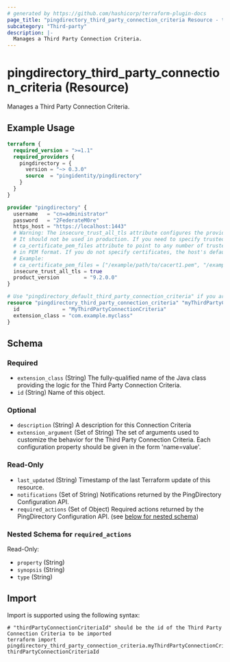 ```yaml
---
# generated by https://github.com/hashicorp/terraform-plugin-docs
page_title: "pingdirectory_third_party_connection_criteria Resource - terraform-provider-pingdirectory"
subcategory: "Third-party"
description: |-
  Manages a Third Party Connection Criteria.
---
```


# pingdirectory_third_party_connection_criteria (Resource)

Manages a Third Party Connection Criteria.

## Example Usage

```terraform
terraform {
  required_version = ">=1.1"
  required_providers {
    pingdirectory = {
      version = "~> 0.3.0"
      source  = "pingidentity/pingdirectory"
    }
  }
}

provider "pingdirectory" {
  username   = "cn=administrator"
  password   = "2FederateM0re"
  https_host = "https://localhost:1443"
  # Warning: The insecure_trust_all_tls attribute configures the provider to trust any certificate presented by the PingDirectory server.
  # It should not be used in production. If you need to specify trusted CA certificates, use the
  # ca_certificate_pem_files attribute to point to any number of trusted CA certificate files
  # in PEM format. If you do not specify certificates, the host's default root CA set will be used.
  # Example:
  # ca_certificate_pem_files = ["/example/path/to/cacert1.pem", "/example/path/to/cacert2.pem"]
  insecure_trust_all_tls = true
  product_version        = "9.2.0.0"
}

# Use "pingdirectory_default_third_party_connection_criteria" if you are adopting existing configuration from the PingDirectory server into Terraform
resource "pingdirectory_third_party_connection_criteria" "myThirdPartyConnectionCriteria" {
  id              = "MyThirdPartyConnectionCriteria"
  extension_class = "com.example.myclass"
}
```

<!-- schema generated by tfplugindocs -->
## Schema

### Required

- `extension_class` (String) The fully-qualified name of the Java class providing the logic for the Third Party Connection Criteria.
- `id` (String) Name of this object.

### Optional

- `description` (String) A description for this Connection Criteria
- `extension_argument` (Set of String) The set of arguments used to customize the behavior for the Third Party Connection Criteria. Each configuration property should be given in the form 'name=value'.

### Read-Only

- `last_updated` (String) Timestamp of the last Terraform update of this resource.
- `notifications` (Set of String) Notifications returned by the PingDirectory Configuration API.
- `required_actions` (Set of Object) Required actions returned by the PingDirectory Configuration API. (see [below for nested schema](#nestedatt--required_actions))

<a id="nestedatt--required_actions"></a>
### Nested Schema for `required_actions`

Read-Only:

- `property` (String)
- `synopsis` (String)
- `type` (String)

## Import

Import is supported using the following syntax:

```shell
# "thirdPartyConnectionCriteriaId" should be the id of the Third Party Connection Criteria to be imported
terraform import pingdirectory_third_party_connection_criteria.myThirdPartyConnectionCriteria thirdPartyConnectionCriteriaId
```
